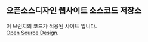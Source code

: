 
## 오픈소스디자인 웹사이트 소스코드 저장소

이 브런치의 코드가 적용된 사이트 입니다.<br/>
[Open Source Design](https://www.opensrcdesign.com).

